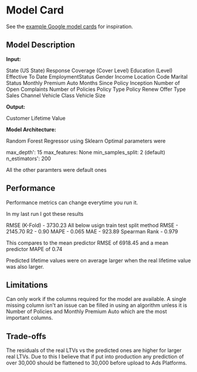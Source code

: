 # Model Card

See the [example Google model cards](https://modelcards.withgoogle.com/model-reports) for inspiration. 

## Model Description

**Input:**

State (US State)
Response
Coverage (Cover Level)
Education (Level)
Effective To Date
EmploymentStatus
Gender
Income
Location Code
Marital Status
Monthly Premium Auto
Months Since Policy Inception
Number of Open Complaints
Number of Policies
Policy Type
Policy
Renew Offer Type
Sales Channel
Vehicle Class
Vehicle Size

**Output:**

Customer Lifetime Value

**Model Architecture:**

Random Forest Regressor using Sklearn
Optimal parameters were

max_depth': 15
max_features: None
min_samples_split: 2 (default)
n_estimators': 200

All the other paramters were default ones

## Performance

Performance metrics can change everytime you run it.

In my last run I got these results

RMSE (K-Fold) - 3730.23
All below usign train test split method
RMSE - 2145.70
R2 - 0.90
MAPE - 0.065
MAE - 923.89
Spearman Rank - 0.979

This compares to the mean predictor RMSE of 6918.45 and a mean predictor MAPE of 0.74

Predicted lifetime values were on average larger when the real lifetime value was also larger.

## Limitations

Can only work if the columns required for the model are available. A single missing column isn't an issue can be filled in using an algorithm unless it is Number of Policies and Monthly Premium Auto which are the most important columns.

## Trade-offs

The residuals of the real LTVs vs the predicted ones are higher for larger real LTVs. Due to this I believe that if put into production any prediction of over 30,000 should be flattened to 30,000 before upload to Ads Platforms.
